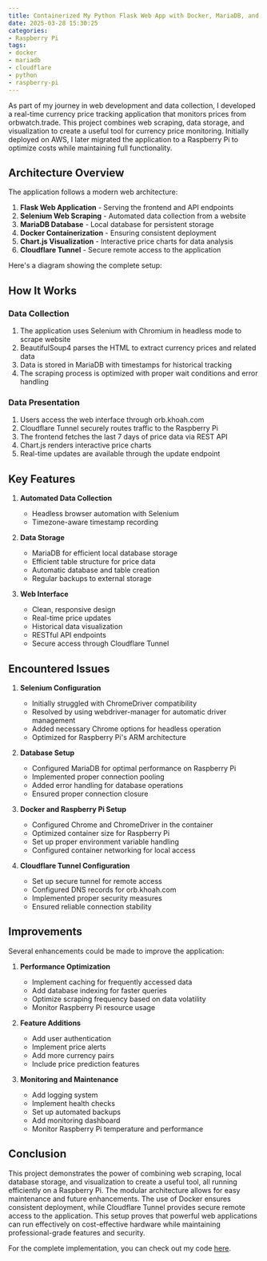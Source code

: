 ```yaml
---
title: Containerized My Python Flask Web App with Docker, MariaDB, and Cloudflare Tunnel
date: 2025-03-28 15:30:25
categories:
- Raspberry Pi
tags:
- docker
- mariadb
- cloudflare
- python
- raspberry-pi
---
```

As part of my journey in web development and data collection, I developed a real-time currency price tracking application that monitors prices from orbwatch.trade. This project combines web scraping, data storage, and visualization to create a useful tool for currency price monitoring. Initially deployed on AWS, I later migrated the application to a Raspberry Pi to optimize costs while maintaining full functionality.

## Architecture Overview

The application follows a modern web architecture:
1. **Flask Web Application** - Serving the frontend and API endpoints
2. **Selenium Web Scraping** - Automated data collection from a website
3. **MariaDB Database** - Local database for persistent storage
4. **Docker Containerization** - Ensuring consistent deployment
5. **Chart.js Visualization** - Interactive price charts for data analysis
6. **Cloudflare Tunnel** - Secure remote access to the application

Here's a diagram showing the complete setup:

## How It Works

### Data Collection
1. The application uses Selenium with Chromium in headless mode to scrape website
2. BeautifulSoup4 parses the HTML to extract currency prices and related data
3. Data is stored in MariaDB with timestamps for historical tracking
4. The scraping process is optimized with proper wait conditions and error handling

### Data Presentation
1. Users access the web interface through orb.khoah.com
2. Cloudflare Tunnel securely routes traffic to the Raspberry Pi
3. The frontend fetches the last 7 days of price data via REST API
4. Chart.js renders interactive price charts
5. Real-time updates are available through the update endpoint

## Key Features

1. **Automated Data Collection**
   - Headless browser automation with Selenium
   - Timezone-aware timestamp recording

2. **Data Storage**
   - MariaDB for efficient local database storage
   - Efficient table structure for price data
   - Automatic database and table creation
   - Regular backups to external storage

3. **Web Interface**
   - Clean, responsive design
   - Real-time price updates
   - Historical data visualization
   - RESTful API endpoints
   - Secure access through Cloudflare Tunnel

## Encountered Issues

1. **Selenium Configuration**
   - Initially struggled with ChromeDriver compatibility
   - Resolved by using webdriver-manager for automatic driver management
   - Added necessary Chrome options for headless operation
   - Optimized for Raspberry Pi's ARM architecture

2. **Database Setup**
   - Configured MariaDB for optimal performance on Raspberry Pi
   - Implemented proper connection pooling
   - Added error handling for database operations
   - Ensured proper connection closure

3. **Docker and Raspberry Pi Setup**
   - Configured Chrome and ChromeDriver in the container
   - Optimized container size for Raspberry Pi
   - Set up proper environment variable handling
   - Configured container networking for local access

4. **Cloudflare Tunnel Configuration**
   - Set up secure tunnel for remote access
   - Configured DNS records for orb.khoah.com
   - Implemented proper security measures
   - Ensured reliable connection stability

## Improvements

Several enhancements could be made to improve the application:
1. **Performance Optimization**
   - Implement caching for frequently accessed data
   - Add database indexing for faster queries
   - Optimize scraping frequency based on data volatility
   - Monitor Raspberry Pi resource usage

2. **Feature Additions**
   - Add user authentication
   - Implement price alerts
   - Add more currency pairs
   - Include price prediction features

3. **Monitoring and Maintenance**
   - Add logging system
   - Implement health checks
   - Set up automated backups
   - Add monitoring dashboard
   - Monitor Raspberry Pi temperature and performance

## Conclusion

This project demonstrates the power of combining web scraping, local database storage, and visualization to create a useful tool, all running efficiently on a Raspberry Pi. The modular architecture allows for easy maintenance and future enhancements. The use of Docker ensures consistent deployment, while Cloudflare Tunnel provides secure remote access to the application. This setup proves that powerful web applications can run effectively on cost-effective hardware while maintaining professional-grade features and security.

For the complete implementation, you can check out my code [here](https://github.com/ehoang0106/RDS).
